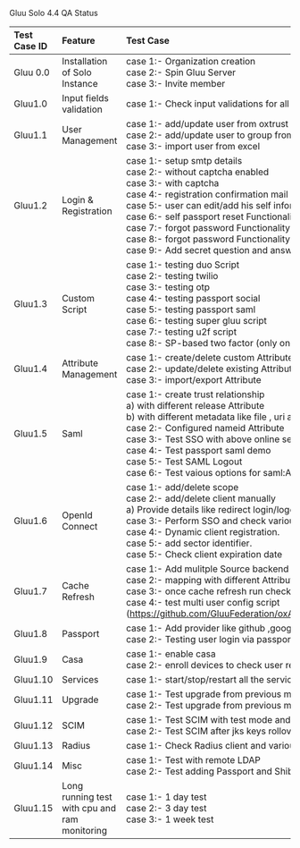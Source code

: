 Gluu Solo 4.4 QA Status

|Test Case ID| Feature                                                                  | Test Case | Assigned | Status |
|:-----------|:-------------------------------------------------------------------------|:----------|----------|--------|
|Gluu 0.0|Installation of Solo Instance|case 1:- Organization creation<br> case 2:- Spin Gluu Server<br> case 3:- Invite member|Mohit / Mohib|Tested by Mohib: OK|
|Gluu1.0| Input fields validation  |case 1:- Check input validations for all fields|Mohit|case 1 tested by Mohit: Saml,Passport,Openid inputFeild validation not working
|Gluu1.1|User Management |case 1:- add/update user from oxtrust<br>case 2:- add/update user to group from oxtust<br>case 3:- import user from excel|Mohit / Mohib| case 1 and case 2: tested by Mohib: OK case 3 tested by Mohit: OK|
|Gluu1.2|Login & Registration                                | case 1:- setup smtp details<br> case 2:- without captcha enabled <br>case 3:- with captcha<br>case 4:- registration confirmation mail<br>case 5:- user can edit/add his self information like password ,country etc<br>case 6:- self passport reset Functionality<br>case 7:- forgot password Functionality without captcha<br>case 8:- forgot password Functionality with captcha<br>case 9:- Add secret question and answer during registration|Mohib|All tests OK. One issue: if we provide wrong security answer it redirect to passwordresetresult.htm, where we get two different message |
|Gluu1.3|Custom Script |case 1:- testing duo Script<br>case 2:- testing twilio<br>case 3:- testing otp<br>case 4:- testing passport social<br>case 5:- testing passport saml<br>case 6:- testing super gluu script<br>case 7:- testing u2f script<br>case 8:- SP-based two factor (only one SP configured with 2FA)|Mohit|case1, case 2, case 3, case 4 case 6 and case 7 are tested by Mohit: OK|
|Gluu1.4|Attribute Management |case 1:- create/delete custom Attribute<br>case 2:- update/delete existing Attribute<br>case 3:- import/export Attribute|Mohib|https://github.com/GluuFederation/private/issues/481|
|Gluu1.5|Saml|case 1:- create trust relationship<br>a) with different release Attribute<br>b) with different metadata like file , uri and federation<br>case 2:- Configured nameid Attribute<br>case 3:- Test SSO with above online service available.<br>case 4:- Test passport saml demo<br>case 5:- Test SAML Logout<br>case 6:- Test vaious options for saml:AuthnContextClassRef|Mohib|case 1: OK (a and b ) Federation trust relationship crashing IDP service https://github.com/GluuFederation/private/issues/484. case 2: OK. case 3: OK. case 4: OK. case 5: SLO not working: https://github.com/GluuFederation/private/issues/482 case 6: OK|
|Gluu1.6|OpenId Connect|case 1:- add/delete scope<br>case 2:- add/delete client manually<br>a) Provide  details like redirect login/logout uri, scopes ,  response type etc.<br>case 3:- Perform SSO and check various response type including CIBA (added in 4.2).<br>case 4:- Dynamic client registration.<br>case 5:- add sector identifier.<br>case 5:- Check client expiration date|Mohit|Case 1 Not able to add dynamic scope script, Case 2: OK Case3: OK CIBA Flow Not yet don, Case4:OK| 
|Gluu1.7|Cache Refresh|case 1:- Add mulitple Source backend server<br>case 2:- mapping with different Attribute<br>case 3:- once cache refresh run check the user from user section<br>case 4:- test multi user config script (https://github.com/GluuFederation/oxAuth/tree/master/Server/integrations/basic.multi_auth_conf)|Mohit|case 1 tested:ok, case 2 tested:ok, case 3 tested: ok, case 4 tested: ok|
|Gluu1.8|Passport| case 1:- Add provider like github ,google,  fb.<br>case 2:- Testing user login via passport service|Mohit|case 1: tested: ok case 2 testd: OK|
|Gluu1.9|Casa|case 1:- enable casa<br>case 2:- enroll devices to check user registration.|Mohit|case 1: OK case 2: Not able to enroll duo credentials|
|Gluu1.10|Services|case 1:- start/stop/restart all the services and container|Mohit|Case 1: OK|
|Gluu1.11|Upgrade|case 1:- Test upgrade from previous minor version<br>case 2:- Test upgrade from previous major version|||
|Gluu1.12|SCIM|case 1:- Test SCIM with test mode and with SCIM client<br>case 2:- Test SCIM after jks keys rollover|Mohit|case 1 tested: ok|
|Gluu1.13|Radius|case 1:- Check Radius client and various configurations|||
|Gluu1.14|Misc|case 1:- Test with remote LDAP<br> case 2:- Test adding Passport and Shibboleth components post installation||Case 1: NYDCase 2: please read documents for post installation setup|
|Gluu1.15|Long running test with cpu and ram monitoring|case 1:- 1 day test <br> case 2:- 3 day test <br> case 3:- 1 week test |||
